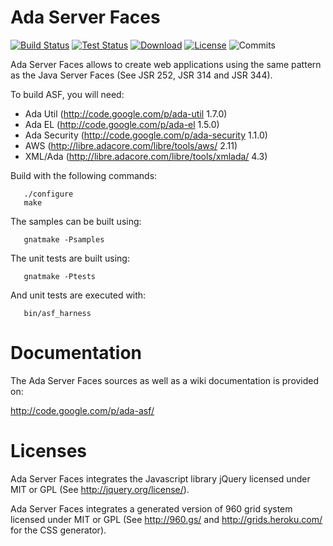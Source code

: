 # Ada Server Faces

[![Build Status](https://img.shields.io/jenkins/s/http/jenkins.vacs.fr/Ada-Server-Faces.svg)](http://jenkins.vacs.fr/job/Ada-Server-Faces/)
[![Test Status](https://img.shields.io/jenkins/t/http/jenkins.vacs.fr/Ada-Server-Faces.svg)](http://jenkins.vacs.fr/job/Ada-Server-Faces/)
[![Download](https://img.shields.io/badge/download-1.0.1-brightgreen.svg)](http://download.vacs.fr/ada-asf/ada-asf-1.0.1.tar.gz)
[![License](http://img.shields.io/badge/license-APACHE2-blue.svg)](LICENSE)
![Commits](https://img.shields.io/github/commits-since/stcarrez/ada-asf/v1.0.1.svg)

Ada Server Faces allows to create web applications using the same pattern
as the Java Server Faces (See JSR 252, JSR 314 and JSR 344). 

To build ASF, you will need:

* Ada Util     (http://code.google.com/p/ada-util             1.7.0)
* Ada EL       (http://code.google.com/p/ada-el               1.5.0)
* Ada Security (http://code.google.com/p/ada-security         1.1.0)
* AWS          (http://libre.adacore.com/libre/tools/aws/     2.11)
* XML/Ada      (http://libre.adacore.com/libre/tools/xmlada/  4.3)

Build with the following commands:
```
   ./configure
   make
```

The samples can be built using:
```
   gnatmake -Psamples
```
   
The unit tests are built using:
```
   gnatmake -Ptests
```

And unit tests are executed with:
```
   bin/asf_harness
```

# Documentation

The Ada Server Faces sources as well as a wiki documentation is provided on:

   http://code.google.com/p/ada-asf/

# Licenses

Ada Server Faces integrates the Javascript library jQuery licensed under
MIT or GPL (See http://jquery.org/license/).

Ada Server Faces integrates a generated version of 960 grid system
licensed under MIT or GPL (See http://960.gs/ and http://grids.heroku.com/
for the CSS generator). 

